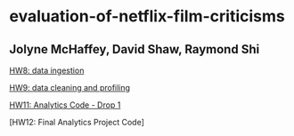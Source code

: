 # evaluation-of-netflix-film-criticisms

## Jolyne McHaffey, David Shaw, Raymond Shi

[HW8: data ingestion](/hw8)

[HW9: data cleaning and profiling](/hw9)

[HW11: Analytics Code - Drop 1](/hw11)

[HW12: Final Analytics Project Code]
